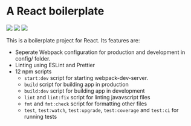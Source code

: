 # A React boilerplate

![](https://img.shields.io/circleci/project/github/arnavyash/react-app-boilerplate.svg?logo=circleci&style=flat-square)
![](https://img.shields.io/codecov/c/github/arnavyash/react-app-boilerplate.svg?logo=codecov&style=flat-square)
![](https://img.shields.io/david/arnavyash/react-boilerplate.svg?style=flat-square)

This is a boilerplate project for React. Its features are:

- Seperate Webpack configuration for production and development in config/ folder.
- Linting using ESLint and Prettier
- 12 npm scripts
  - `start:dev` script for starting webpack-dev-server.
  - `build` script for building app in production
  - `build:dev` script for building app in development
  - `lint` and `lint:fix` script for linting javavscript files
  - `fmt` and `fmt:check` script for formatting other files
  - `test`, `test:watch`, `test:upgrade`, `test:coverage` and `test:ci` for running tests
